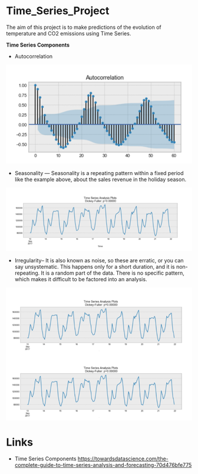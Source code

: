 # Time_Series_Project
The aim of this project is to make predictions of the evolution of temperature and CO2 emissions using Time Series. 



**Time Series Components**



- Autocorrelation

<img src="https://github.com/AnaAGG/Time_Series_Project/blob/main/Images/Correlation.png">

- Seasonality — Seasonality is a repeating pattern within a fixed period like the example above, about the sales revenue in the holiday season.

<img src="https://github.com/AnaAGG/Time_Series_Project/blob/main/Images/Seasonality.png">

- Irregularity– It is also known as noise, so these are erratic, or you can say unsystematic. This happens only for a short duration, and it is non-repeating. It is a random part of the data. There is no specific pattern, which makes it difficult to be factored into an analysis.

<img src="https://github.com/AnaAGG/Time_Series_Project/blob/main/Images/Stationarity.png" align="center">


<div style="text-align: center"><img src="https://github.com/AnaAGG/Time_Series_Project/blob/main/Images/Stationarity.png" /></div>



# Links

- Time Series Components https://towardsdatascience.com/the-complete-guide-to-time-series-analysis-and-forecasting-70d476bfe775   
